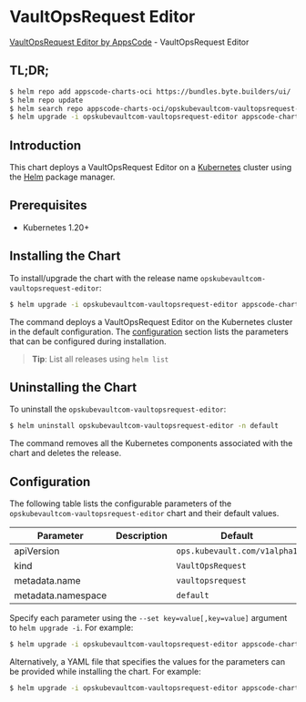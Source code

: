 # VaultOpsRequest Editor

[VaultOpsRequest Editor by AppsCode](https://byte.builders) - VaultOpsRequest Editor

## TL;DR;

```bash
$ helm repo add appscode-charts-oci https://bundles.byte.builders/ui/
$ helm repo update
$ helm search repo appscode-charts-oci/opskubevaultcom-vaultopsrequest-editor --version=v0.4.18
$ helm upgrade -i opskubevaultcom-vaultopsrequest-editor appscode-charts-oci/opskubevaultcom-vaultopsrequest-editor -n default --create-namespace --version=v0.4.18
```

## Introduction

This chart deploys a VaultOpsRequest Editor on a [Kubernetes](http://kubernetes.io) cluster using the [Helm](https://helm.sh) package manager.

## Prerequisites

- Kubernetes 1.20+

## Installing the Chart

To install/upgrade the chart with the release name `opskubevaultcom-vaultopsrequest-editor`:

```bash
$ helm upgrade -i opskubevaultcom-vaultopsrequest-editor appscode-charts-oci/opskubevaultcom-vaultopsrequest-editor -n default --create-namespace --version=v0.4.18
```

The command deploys a VaultOpsRequest Editor on the Kubernetes cluster in the default configuration. The [configuration](#configuration) section lists the parameters that can be configured during installation.

> **Tip**: List all releases using `helm list`

## Uninstalling the Chart

To uninstall the `opskubevaultcom-vaultopsrequest-editor`:

```bash
$ helm uninstall opskubevaultcom-vaultopsrequest-editor -n default
```

The command removes all the Kubernetes components associated with the chart and deletes the release.

## Configuration

The following table lists the configurable parameters of the `opskubevaultcom-vaultopsrequest-editor` chart and their default values.

|     Parameter      | Description |                 Default                 |
|--------------------|-------------|-----------------------------------------|
| apiVersion         |             | <code>ops.kubevault.com/v1alpha1</code> |
| kind               |             | <code>VaultOpsRequest</code>            |
| metadata.name      |             | <code>vaultopsrequest</code>            |
| metadata.namespace |             | <code>default</code>                    |


Specify each parameter using the `--set key=value[,key=value]` argument to `helm upgrade -i`. For example:

```bash
$ helm upgrade -i opskubevaultcom-vaultopsrequest-editor appscode-charts-oci/opskubevaultcom-vaultopsrequest-editor -n default --create-namespace --version=v0.4.18 --set apiVersion=ops.kubevault.com/v1alpha1
```

Alternatively, a YAML file that specifies the values for the parameters can be provided while
installing the chart. For example:

```bash
$ helm upgrade -i opskubevaultcom-vaultopsrequest-editor appscode-charts-oci/opskubevaultcom-vaultopsrequest-editor -n default --create-namespace --version=v0.4.18 --values values.yaml
```

